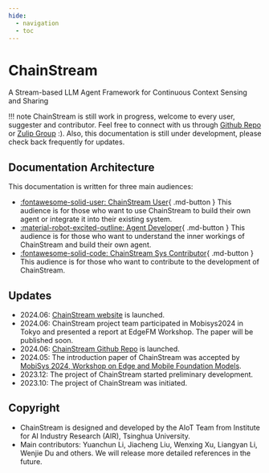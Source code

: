 ```yaml
---
hide:
  - navigation
  - toc
---
```


# ChainStream

A Stream-based LLM Agent Framework for Continuous Context Sensing and Sharing

!!! note
    ChainStream is still work in progress, welcome to every user, suggester and contributor. Feel free to connect with us through [Github Repo](https://github.com/MobileLLM/ChainStream) or [Zulip Group](https://mobilellm.zulipchat.com/#narrow/stream/419866-web-public/topic/ChainStream) :).
    Also, this documentation is still under development, please check back frequently for updates.

## Documentation Architecture

This documentation is written for three main audiences:

- [:fontawesome-solid-user: ChainStream User](UserGuide/INSTALLATION/){ .md-button } This audience is for those who want to use ChainStream to build their own agent or integrate it into their existing system.
- [:material-robot-excited-outline: Agent Developer](AgentDevelopmentGuide/AGENT_DEVELOPMENT_OVERVIEW/){ .md-button } This audience is for those who want to understand the inner workings of ChainStream and build their own agent.
- [:fontawesome-solid-code: ChainStream Sys Contributor](ChainStreamDevelopmentGuide/CHAINSTREAM_SYS_DEVELOPMENT_OVERVIEW/){ .md-button } This audience is for those who want to contribute to the development of ChainStream.

## Updates

- 2024.06: [ChainStream website](https://mobilellm.github.io/ChainStream/) is launched.
- 2024.06: ChainStream project team participated in Mobisys2024 in Tokyo and presented a report at EdgeFM Workshop. The paper will be published soon.
- 2024.06: [ChainStream Github Repo](https://github.com/MobileLLM/ChainStream) is launched.
- 2024.05: The introduction paper of ChainStream was accepted by [MobiSys 2024, Workshop on Edge and Mobile Foundation Models](https://edgefm.github.io/).
- 2023.12: The project of ChainStream started preliminary development.
- 2023.10: The project of ChainStream was initiated.

## Copyright
- ChainStream is designed and developed by the AIoT Team from Institute for AI Industry Research (AIR), Tsinghua University. 
- Main contributors: Yuanchun Li, Jiacheng Liu, Wenxing Xu, Liangyan Li, Wenjie Du and others. We will release more detailed references in the future.

